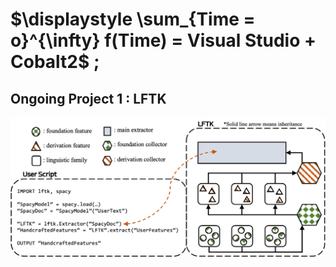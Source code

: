 # $\displaystyle \sum_{Time = o}^{\infty} f(Time) = Visual Studio + Cobalt2$ ;

## Ongoing Project 1 : LFTK

![LFTK](images/lftk.png)